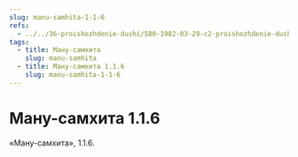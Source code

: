 ```yaml
---
slug: manu-samhita-1-1-6
refs:
  - ../../36-proishozhdenie-dushi/580-1982-03-29-c2-proishozhdenie-dushi-i-tri-plana-bytiya.md
tags:
  - title: Ману-самхита
    slug: manu-samhita
  - title: Ману-самхита 1.1.6
    slug: manu-samhita-1-1-6
---
```


# Ману-самхита 1.1.6

«Ману-самхита», 1.1.6.

